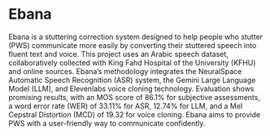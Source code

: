 # Ebana
Ebana is a stuttering correction system designed to help people who stutter (PWS) communicate more easily by converting their stuttered speech into fluent text and voice. This project uses an Arabic speech dataset, collaboratively collected with King Fahd Hospital of the University (KFHU) and online sources. Ebana’s methodology integrates the NeuralSpace Automatic Speech Recognition (ASR) system, the Gemini Large Language Model (LLM), and Elevenlabs voice cloning technology. Evaluation shows promising results, with an MOS score of 86.1% for subjective assessments, a word error rate (WER) of 33.11% for ASR, 12.74% for LLM, and a Mel Cepstral Distortion (MCD) of 19.32 for voice cloning. Ebana aims to provide PWS with a user-friendly way to communicate confidently.
